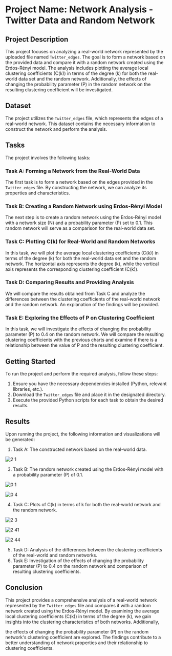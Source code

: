 # Project Name: Network Analysis - Twitter Data and Random Network

## Project Description
This project focuses on analyzing a real-world network represented by the uploaded file named `Twitter_edges`. The goal is to form a network based on the provided data and compare it with a random network created using the Erdos-Rényi model. The analysis includes plotting the average local clustering coefficients (C(k)) in terms of the degree (k) for both the real-world data set and the random network. Additionally, the effects of changing the probability parameter (P) in the random network on the resulting clustering coefficient will be investigated.

## Dataset
The project utilizes the `Twitter_edges` file, which represents the edges of a real-world network. This dataset contains the necessary information to construct the network and perform the analysis.

## Tasks
The project involves the following tasks:

### Task A: Forming a Network from the Real-World Data
The first task is to form a network based on the edges provided in the `Twitter_edges` file. By constructing the network, we can analyze its properties and characteristics.

### Task B: Creating a Random Network using Erdos-Rényi Model
The next step is to create a random network using the Erdos-Rényi model with a network size (N) and a probability parameter (P) set to 0.1. This random network will serve as a comparison for the real-world data set.

### Task C: Plotting C(k) for Real-World and Random Networks
In this task, we will plot the average local clustering coefficients (C(k)) in terms of the degree (k) for both the real-world data set and the random network. The horizontal axis represents the degree (k), while the vertical axis represents the corresponding clustering coefficient (C(k)).

### Task D: Comparing Results and Providing Analysis
We will compare the results obtained from Task C and analyze the differences between the clustering coefficients of the real-world network and the random network. An explanation of the findings will be provided.

### Task E: Exploring the Effects of P on Clustering Coefficient
In this task, we will investigate the effects of changing the probability parameter (P) to 0.4 on the random network. We will compare the resulting clustering coefficients with the previous charts and examine if there is a relationship between the value of P and the resulting clustering coefficient.

## Getting Started
To run the project and perform the required analysis, follow these steps:

1. Ensure you have the necessary dependencies installed (Python, relevant libraries, etc.).
2. Download the `Twitter_edges` file and place it in the designated directory.
3. Execute the provided Python scripts for each task to obtain the desired results.

## Results
Upon running the project, the following information and visualizations will be generated:

1. Task A: The constructed network based on the real-world data.

![2 1](https://github.com/MiladAlipour98/Twitter_RandomNets/assets/105122009/60440ea0-670f-4336-adbc-24ecc8eb0fe8)

3. Task B: The random network created using the Erdos-Rényi model with a probability parameter (P) of 0.1.

![0 1](https://github.com/MiladAlipour98/Twitter_RandomNets/assets/105122009/16f46f99-c7a0-4072-920e-0dbb24d7701c)

![0 4](https://github.com/MiladAlipour98/Twitter_RandomNets/assets/105122009/a59a590e-6976-49a0-8ae2-13a1988fc211)


4. Task C: Plots of C(k) in terms of k for both the real-world network and the random network.

![2 3](https://github.com/MiladAlipour98/Twitter_RandomNets/assets/105122009/502b9463-6cb5-4c2b-b757-287a1df2384a)

![2 41](https://github.com/MiladAlipour98/Twitter_RandomNets/assets/105122009/9cfd4693-73e8-4689-8d59-ef50aff4af0d)

![2 44](https://github.com/MiladAlipour98/Twitter_RandomNets/assets/105122009/d3ac4392-768f-4959-a82a-38c22e75ae39)


5. Task D: Analysis of the differences between the clustering coefficients of the real-world and random networks.
6. Task E: Investigation of the effects of changing the probability parameter (P) to 0.4 on the random network and comparison of resulting clustering coefficients.

## Conclusion
This project provides a comprehensive analysis of a real-world network represented by the `Twitter_edges` file and compares it with a random network created using the Erdos-Rényi model. By examining the average local clustering coefficients (C(k)) in terms of the degree (k), we gain insights into the clustering characteristics of both networks. Additionally,

 the effects of changing the probability parameter (P) on the random network's clustering coefficient are explored. The findings contribute to a better understanding of network properties and their relationship to clustering coefficients.
